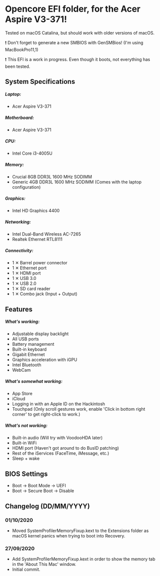 # Opencore EFI folder, for the Acer Aspire V3-371!

Tested on macOS Catalina, but should work with older versions of macOS.

:exclamation: Don't forget to generate a new SMBIOS with GenSMBios! (I'm using MacBookPro11,1)

:exclamation: This EFI is a work in progress. Even though it boots, not everything has been tested.

## System Specifications


##### Laptop:
* Acer Aspire V3-371
##### Motherboard:
* Acer Aspire V3-371
##### CPU:
* Intel Core i3-4005U
##### Memory:
* Crucial 8GB DDR3L 1600 MHz SODIMM
* Generic 4GB DDR3L 1600 MHz SODIMM (Comes with the laptop configuration)
##### Graphics:
* Intel HD Graphics 4400
##### Networking:
* Intel Dual-Band Wireless AC-7265
* Realtek Ethernet RTL8111
##### Connectivity:
* 1 ✕ Barrel power connector
* 1 ✕ Ethernet port
* 1 ✕ HDMI port
* 1 ✕ USB 3.0
* 1 ✕ USB 2.0
* 1 ✕ SD card reader
* 1 ✕ Combo jack (Input + Output)


## Features


##### What's working:
* Adjustable display backlight
* All USB ports
* Battery management
* Built-in keyboard
* Gigabit Ethernet
* Graphics acceleration with iGPU
* Intel Bluetooth
* WebCam

##### What's somewhat working:
* App Store
* iCloud
* Logging in with an Apple ID on the Hackintosh
* Touchpad (Only scroll gestures work, enable 'Click in bottom right corner' to get right-click to work.)

##### What's not working:
* Built-in audio (Will try with VoodooHDA later)
* Built-in WiFi
* HDMI port (Haven't got around to do BusID patching)
* Rest of the iServices (FaceTime, iMessage, etc.)
* Sleep + wake

## BIOS Settings


* Boot → Boot Mode → UEFI
* Boot → Secure Boot → Disable


## Changelog (DD/MM/YYYY)


### 01/10/2020
* Moved SystemProfilerMemoryFixup.kext to the Extensions folder as macOS kernel panics when trying to boot into Recovery.

### 27/09/2020
* Add SystemProfilerMemoryFixup.kext in order to show the memory tab in the 'About This Mac' window.
* Initial commit.